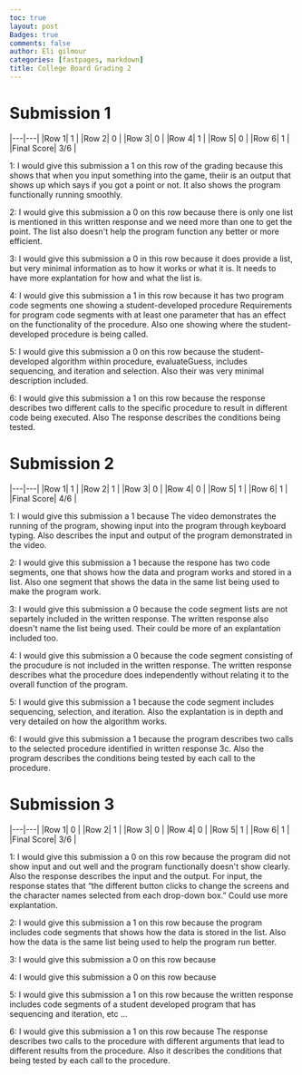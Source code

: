 ```yaml
---
toc: true
layout: post
Badges: true
comments: false
author: Eli gilmour
categories: [fastpages, markdown]
title: College Board Grading 2
---
```


# Submission 1

|---|---|
|Row 1| 1 | 
|Row 2| 0 | 
|Row 3| 0 |
|Row 4| 1 |
|Row 5| 0 |
|Row 6| 1  |
|Final Score| 3/6 |

1: I would give this submission a 1 on this row of the grading because this shows that when you input something into the game, theiir is an output that shows up which says if you got a point or not. It also shows the program functionally running smoothly.

2: I would give this submission a 0 on this row because there is only one list is mentioned in this written response and we need more than one to get the point. The list also doesn't help the program function any better or more efficient.

3: I would give this submission a 0 in this row because it does provide a list, but very minimal information as to how it works or what it is. It needs to have more explantation for how and what the list is. 

4: I would give this submission a 1 in this row because it has two program code segments one showing a student-developed procedure Requirements for program code segments with at least one parameter that has an effect
on the functionality of the procedure. Also one showing where the student-developed procedure is being called.

5: I would give this submission a 0 on this row because the student-developed algorithm within procedure, evaluateGuess, includes sequencing,
and iteration and selection. Also their was very minimal description included.

6: I would give this submission a 1 on this row because the response describes two different calls to the specific procedure to result in different code
being executed. Also The response describes the conditions being tested.

# Submission 2 

|---|---|
|Row 1| 1 | 
|Row 2| 1 | 
|Row 3| 0 |
|Row 4| 0 |
|Row 5| 1 |
|Row 6| 1 |
|Final Score| 4/6 |

1: I would give this submission a 1 because The video demonstrates the running of the program, showing input into the program through keyboard typing. Also describes the input and output of the program demonstrated in the video. 

2: I would give this submission a 1 because the respone has two code segments, one that shows how the data and program works and stored in a list. Also one segment that shows the data in the same list being used to make the program work.

3: I would give this submission a 0 because the code segment lists are not separtely included in the written response. The written response also doesn't name the list being used. Their could be more of an explantation included too.

4: I would give this submission a 0 because the code segment consisting of the procudure is not included in the written response. The written response describes what the procedure does independently without relating it to the
overall function of the program.

5: I would give this submission a 1 because the code segment includes sequencing, selection, and iteration. Also the explantation is in depth and very detailed on how the algorithm works.

6: I would give this submission a 1 because the program describes two calls to the selected procedure
identified in written response 3c. Also the program describes the conditions being tested by each call to the procedure. 

# Submission 3 

|---|---|
|Row 1| 0 | 
|Row 2| 1 | 
|Row 3| 0 |
|Row 4| 0 |
|Row 5| 1 |
|Row 6| 1 |
|Final Score| 3/6 |

1: I would give this submission a 0 on this row because the program did not show input and out well and the program functionally doesn't show clearly. Also the response describes the input and the output. For input, the response states that “the
different button clicks to change the screens and the character names selected from each
drop-down box.” Could use more explantation.

2: I would give this submission a 1 on this row because the program includes code segments that shows how the data is stored in the list. Also how the data is the same list being used to help the program run better. 

3: I would give this submission a 0 on this row because 

4: I would give this submission a 0 on this row because 

5: I would give this submission a 1 on this row because the written response includes code segments of a student developed program that has sequencing and iteration, etc ...

6: I would give this submission a 1 on this row because The response describes two calls to the procedure with different arguments that lead to different results from the procedure. Also it describes the conditions that being tested by each call to the procedure.